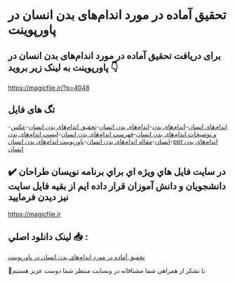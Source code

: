 # تحقیق آماده در مورد اندام‌های بدن انسان در پاورپوینت

## برای دریافت تحقیق آماده در مورد اندام‌های بدن انسان در پاورپوینت به لینک زیر بروید 👇

https://magicfile.ir/?p=4048

## تگ های فایل

-[اندام‌های انسان](https://magicfile.ir/product/%d8%aa%d8%ad%d9%82%db%8c%d9%82-%d8%a7%d9%86%d8%af%d8%a7%d9%85%d9%87%d8%a7%db%8c-%d8%a8%d8%af%d9%86-%d8%a7%d9%86%d8%b3%d8%a7%d9%86-%d8%af%d8%b1-%d9%be%d8%a7%d9%88%d8%b1%d9%be%d9%88%db%8c%d9%86%d8%aa/)-[اندام‌های بدن](https://magicfile.ir/product/%d8%aa%d8%ad%d9%82%db%8c%d9%82-%d8%a7%d9%86%d8%af%d8%a7%d9%85%d9%87%d8%a7%db%8c-%d8%a8%d8%af%d9%86-%d8%a7%d9%86%d8%b3%d8%a7%d9%86-%d8%af%d8%b1-%d9%be%d8%a7%d9%88%d8%b1%d9%be%d9%88%db%8c%d9%86%d8%aa/)-[اندام‌های بدن انسان](https://magicfile.ir/product/%d8%aa%d8%ad%d9%82%db%8c%d9%82-%d8%a7%d9%86%d8%af%d8%a7%d9%85%d9%87%d8%a7%db%8c-%d8%a8%d8%af%d9%86-%d8%a7%d9%86%d8%b3%d8%a7%d9%86-%d8%af%d8%b1-%d9%be%d8%a7%d9%88%d8%b1%d9%be%d9%88%db%8c%d9%86%d8%aa/)-[تحقیق اندام‌های بدن انسان](https://magicfile.ir/product/%d8%aa%d8%ad%d9%82%db%8c%d9%82-%d8%a7%d9%86%d8%af%d8%a7%d9%85%d9%87%d8%a7%db%8c-%d8%a8%d8%af%d9%86-%d8%a7%d9%86%d8%b3%d8%a7%d9%86-%d8%af%d8%b1-%d9%be%d8%a7%d9%88%d8%b1%d9%be%d9%88%db%8c%d9%86%d8%aa/)-[عکس و توضیحات اندام‌های بدن انسان](https://magicfile.ir/product/%d8%aa%d8%ad%d9%82%db%8c%d9%82-%d8%a7%d9%86%d8%af%d8%a7%d9%85%d9%87%d8%a7%db%8c-%d8%a8%d8%af%d9%86-%d8%a7%d9%86%d8%b3%d8%a7%d9%86-%d8%af%d8%b1-%d9%be%d8%a7%d9%88%d8%b1%d9%be%d9%88%db%8c%d9%86%d8%aa/)-[فهرست اندام‌های بدن انسان](https://magicfile.ir/product/%d8%aa%d8%ad%d9%82%db%8c%d9%82-%d8%a7%d9%86%d8%af%d8%a7%d9%85%d9%87%d8%a7%db%8c-%d8%a8%d8%af%d9%86-%d8%a7%d9%86%d8%b3%d8%a7%d9%86-%d8%af%d8%b1-%d9%be%d8%a7%d9%88%d8%b1%d9%be%d9%88%db%8c%d9%86%d8%aa/)-[لیست اندام‌های بدن انسان](https://magicfile.ir/product/%d8%aa%d8%ad%d9%82%db%8c%d9%82-%d8%a7%d9%86%d8%af%d8%a7%d9%85%d9%87%d8%a7%db%8c-%d8%a8%d8%af%d9%86-%d8%a7%d9%86%d8%b3%d8%a7%d9%86-%d8%af%d8%b1-%d9%be%d8%a7%d9%88%d8%b1%d9%be%d9%88%db%8c%d9%86%d8%aa/)-[مقاله اندام‌های بدن انسان](https://magicfile.ir/product/%d8%aa%d8%ad%d9%82%db%8c%d9%82-%d8%a7%d9%86%d8%af%d8%a7%d9%85%d9%87%d8%a7%db%8c-%d8%a8%d8%af%d9%86-%d8%a7%d9%86%d8%b3%d8%a7%d9%86-%d8%af%d8%b1-%d9%be%d8%a7%d9%88%d8%b1%d9%be%d9%88%db%8c%d9%86%d8%aa/)-[پاورپوینت اندام‌های بدن انسان](https://magicfile.ir/product/%d8%aa%d8%ad%d9%82%db%8c%d9%82-%d8%a7%d9%86%d8%af%d8%a7%d9%85%d9%87%d8%a7%db%8c-%d8%a8%d8%af%d9%86-%d8%a7%d9%86%d8%b3%d8%a7%d9%86-%d8%af%d8%b1-%d9%be%d8%a7%d9%88%d8%b1%d9%be%d9%88%db%8c%d9%86%d8%aa/)-[ppt اندام‌های بدن انسان](https://magicfile.ir/product/%d8%aa%d8%ad%d9%82%db%8c%d9%82-%d8%a7%d9%86%d8%af%d8%a7%d9%85%d9%87%d8%a7%db%8c-%d8%a8%d8%af%d9%86-%d8%a7%d9%86%d8%b3%d8%a7%d9%86-%d8%af%d8%b1-%d9%be%d8%a7%d9%88%d8%b1%d9%be%d9%88%db%8c%d9%86%d8%aa/)

## ✔️ در سايت فايل هاي ويژه اي براي برنامه نويسان طراحان دانشجويان و دانش آموزان قرار داده ايم از بقيه فايل سايت نيز ديدن فرماييد

https://magicfile.ir


## لينک دانلود اصلي 📥 :

[تحقیق آماده در مورد اندام‌های بدن انسان در پاورپوینت](https://magicfile.ir/product/%d8%aa%d8%ad%d9%82%db%8c%d9%82-%d8%a7%d9%86%d8%af%d8%a7%d9%85%d9%87%d8%a7%db%8c-%d8%a8%d8%af%d9%86-%d8%a7%d9%86%d8%b3%d8%a7%d9%86-%d8%af%d8%b1-%d9%be%d8%a7%d9%88%d8%b1%d9%be%d9%88%db%8c%d9%86%d8%aa/) 


🙏با تشکر از همراهي شما مشتاقانه در وبسایت منتظر شما دوست عزیز هستیم

